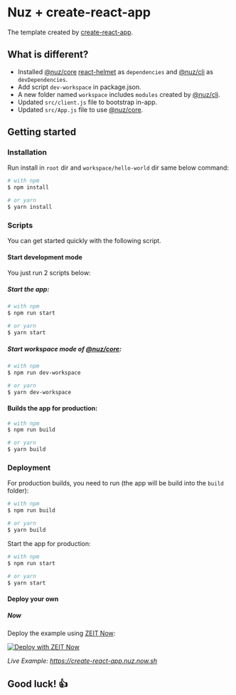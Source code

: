 # Nuz + create-react-app

The template created by [create-react-app](https://www.npmjs.com/package/create-react-app).

## What is different?

- Installed [@nuz/core](https://github.com/lamhieu-vk/nuz/tree/develop/packages/nuz-core) [react-helmet](https://www.npmjs.com/package/react-helmet) as `dependencies` and [@nuz/cli](https://github.com/lamhieu-vk/nuz/tree/develop/packages/nuz-cli) as `devDependencies`.
- Add script `dev-workspace` in package.json.
- A new folder named `workspace` includes `modules` created by [@nuz/cli](https://github.com/lamhieu-vk/nuz/tree/develop/packages/nuz-cli).
- Updated `src/client.js` file to bootstrap in-app.
- Updated `src/App.js` file to use [@nuz/core](https://github.com/lamhieu-vk/nuz/tree/develop/packages/nuz-core).

## Getting started

### Installation

Run install in `root` dir and `workspace/hello-world` dir same below command:
```sh
# with npm
$ npm install

# or yarn
$ yarn install
```

### Scripts

You can get started quickly with the following script.

#### Start development mode

You just run 2 scripts below:

##### Start the app:
```sh
# with npm
$ npm run start

# or yarn
$ yarn start
```

##### Start workspace mode of [@nuz/core](https://github.com/lamhieu-vk/nuz/tree/develop/packages/nuz-core):
```sh
# with npm
$ npm run dev-workspace

# or yarn
$ yarn dev-workspace
```

#### Builds the app for production:
```sh
# with npm
$ npm run build

# or yarn
$ yarn build
```


### Deployment

For production builds, you need to run (the app will be build into the `build` folder):
```sh
# with npm
$ npm run build

# or yarn
$ yarn build
```

Start the app for production:
```sh
# with npm
$ npm run start

# or yarn
$ yarn start
```

#### Deploy your own

##### Now

Deploy the example using [ZEIT Now](https://zeit.co/now):

[![Deploy with ZEIT Now](https://zeit.co/button)](https://zeit.co/import/project?template=https://github.com/lamhieu-vk/nuz/tree/develop/examples/apps/create-react-app)

_Live Example: https://create-react-app.nuz.now.sh_

## Good luck! 👍

